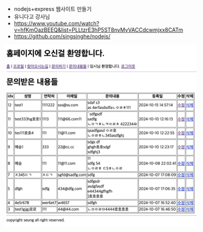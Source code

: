 * nodejs+express 웹사이트 만들기
* 유니다고 강사님
* https://www.youtube.com/watch?v=hfKmOazBEEQ&list=PLLtzrE3hP5ST8nyMyVACCdcwmjxx8CATm
* https://github.com/singsinghe/nodejs/


![](https://github.com/yeseung/node_crud/blob/main/%E1%84%89%E1%85%B3%E1%84%8F%E1%85%B3%E1%84%85%E1%85%B5%E1%86%AB%E1%84%89%E1%85%A3%E1%86%BA%202024-10-15%20%E1%84%8B%E1%85%A9%E1%84%92%E1%85%AE%202.57.55.jpg)
